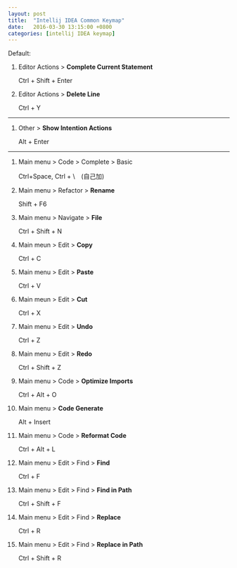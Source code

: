 ```yaml
---
layout: post
title:  "Intellij IDEA Common Keymap"
date:   2016-03-30 13:15:00 +0800
categories: [intellij IDEA keymap]
---
```


Default:

1. Editor Actions > **Complete Current Statement**

	Ctrl + Shift + Enter

2. Editor Actions > **Delete Line**

	Ctrl + Y

------

1. Other > **Show Intention Actions**

	Alt + Enter

------

1. Main menu > Code > Complete > Basic

	Ctrl+Space, Ctrl + \　(自己加)

2. Main menu > Refactor > **Rename**

	Shift + F6

3. Main menu > Navigate > **File**

	Ctrl + Shift + N

4. Main meun > Edit > **Copy**

	Ctrl + C

5. Main menu > Edit > **Paste**

	Ctrl + V

6. Main meun > Edit > **Cut**

	Ctrl + X

7. Main menu > Edit > **Undo**

	Ctrl + Z

8. Main menu > Edit > **Redo**

	Ctrl + Shift + Z

9. Main menu > Code > **Optimize Imports**

	Ctrl + Alt + O

10. Main menu > **Code Generate**

	Alt + Insert

11. Main menu > Code > **Reformat Code**

	Ctrl + Alt + L

12. Main menu > Edit > Find > **Find**

	Ctrl + F

13. Main menu > Edit > Find > **Find in Path**

	Ctrl + Shift + F

14. Main menu > Edit > Find > **Replace**

	Ctrl + R

15. Main menu > Edit > Find > **Replace in Path**

	Ctrl + Shift + R